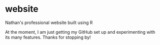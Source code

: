 # website
Nathan's professional website built using R

At the moment, I am just getting my GitHub set up and experimenting with its many features. Thanks for stopping by!
